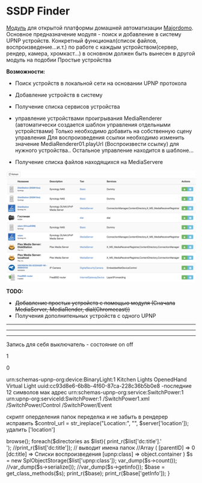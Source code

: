 

# SSDP Finder

[Модуль](https://majordomo.smartliving.ru/forum/viewtopic.php?f=5&t=2756) для открытой платформы домашней автоматизации [Majordomo](majordomo.smartliving.ru).
Основное предназначение модуля - поиск и добавление в систему UPNP устройств. Конкретный функционал(список файлов, воспроизведение...и.т.) по работе с каждым устройством(сервер, рендер, камера, хромкаст...) в основном должен быть вынесен в другой модуль на подобии Простые устройства




**Возможности:**

 - Поиск устройств в локальной сети на основании UPNP протокола
 - Добавление устройств в систему
 - Получение списка сервисов устройства
 - управление устройствами проигрывания MediaRenderer (автоматически создается шаблон управления отдельными устройствами)
   Только необходимо добавить на собственную сцену управления
   Для воспроизведения ссылки необходимо изменить значение MediaRenderer01.playUrl (Воспроизвести ссылку) для нужного устройства.. 
   Остальное управление находится в шаблоне...
 
 - Получение списка файлов находящихся на MediaServere
 
 
 ![ScreenShot](/screen.png)


**TODO:**

 - ~~Добавление простых устройств с помощью модуля (Сначала MediaServer, MediaRender, dial(Chromecast))~~
 - Получения дополнитеньных устройств с одного UPNP 


----------


----------


----------


Запись для себя
выключатель - состояние on off

<?xml version="1.0" encoding="utf-8"?>

<root xmlns="urn:schemas-upnp-org:device-1-0">

<specVersion>

<major>1</major>

<minor>0</minor>

</specVersion>



<device>

<deviceType>urn:schemas-upnp-org:device:BinaryLight:1</deviceType>
<friendlyName>Kitchen Lights</friendlyName>
<manufacturer>OpenedHand</manufacturer>
<modelName>Virtual Light</modelName>
<UDN>uuid:cc93d8e6-6b8b-4f60-87ca-228c36b5b0e8</UDN> -последние 12 символов мак адрес
<serviceList>
<service>
<serviceType>urn:schemas-upnp-org:service:SwitchPower:1</serviceType>
<serviceId>urn:upnp-org:serviceId:SwitchPower:1</serviceId>
<SCPDURL>/SwitchPower1.xml</SCPDURL>
<controlURL>/SwitchPower/Control</controlURL>
<eventSubURL>/SwitchPower/Event</eventSubURL>
</service>
</serviceList>
</device>
</root>

скрипт оперделения папок переделка и не забыть в рендерер исправить $control_url = str_ireplace("Location:", "", $server['location']); удалить ['location'] 
<?php

require(dirname(__FILE__).'/../../../autoload.php');

use jalder\Upnp\Mediaserver;

$mediaserver = new Mediaserver();

$browse = new Mediaserver\Browse('http://192.168.1.20:2869/upnphost/udhisapi.dll?content=uuid:cc3558a5-ce9c-4a9e-a898-38cd8e4ade29');
$directories = $browse->browse();
foreach($directories as $list){
      print_r($list['dc:title'].'<br> ');
      //print_r($list['dc:title']); // выводит имена папок
     //Array ( [parentID] => 0 [dc:title] => Списки воспроизведения [upnp:class] => object.container )
     $s = new SplObjectStorage($list['upnp:class']);
     var_dump($s->count());
     //var_dump($s->serialize());
     //var_dump($s->getinfo());
     $base = get_class_methods($s);
     print_r($base);
     print_r($base['getInfo']);
      
   }



